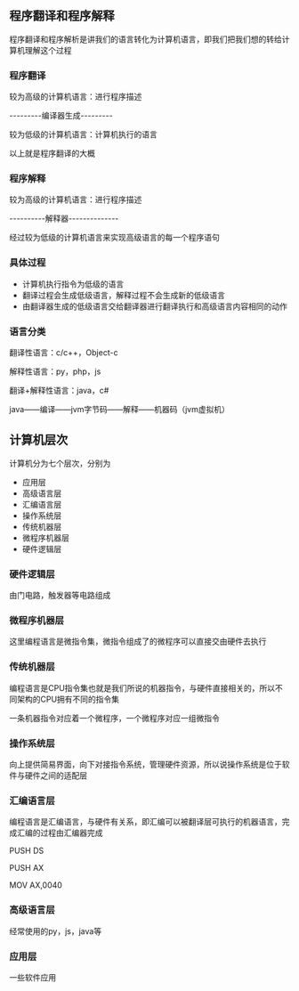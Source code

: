## 程序翻译和程序解释

程序翻译和程序解析是讲我们的语言转化为计算机语言，即我们把我们想的转给计算机理解这个过程

### 程序翻译

较为高级的计算机语言：进行程序描述

---------编译器生成---------

较为低级的计算机语言：计算机执行的语言

以上就是程序翻译的大概

### 程序解释

较为高级的计算机语言：进行程序描述

----------解释器--------------

经过较为低级的计算机语言来实现高级语言的每一个程序语句

### 具体过程

- 计算机执行指令为低级的语言
- 翻译过程会生成低级语言，解释过程不会生成新的低级语言
- 由翻译器生成的低级语言交给翻译器进行翻译执行和高级语言内容相同的动作

### 语言分类

翻译性语言：c/c++，Object-c

解释性语言：py，php，js

翻译+解释性语言：java，c#

java——编译——jvm字节码——解释——机器码（jvm虚拟机）

## 计算机层次

计算机分为七个层次，分别为

- 应用层
- 高级语言层
- 汇编语言层
- 操作系统层
- 传统机器层
- 微程序机器层
- 硬件逻辑层

### 硬件逻辑层

由门电路，触发器等电路组成

### 微程序机器层

这里编程语言是微指令集，微指令组成了的微程序可以直接交由硬件去执行

### 传统机器层

编程语言是CPU指令集也就是我们所说的机器指令，与硬件直接相关的，所以不同架构的CPU拥有不同的指令集

一条机器指令对应着一个微程序，一个微程序对应一组微指令

### 操作系统层

向上提供简易界面，向下对接指令系统，管理硬件资源，所以说操作系统是位于软件与硬件之间的适配层

### 汇编语言层

编程语言是汇编语言，与硬件有关系，即汇编可以被翻译层可执行的机器语言，完成汇编的过程由汇编器完成

PUSH DS

PUSH AX

MOV AX,0040

### 高级语言层

经常使用的py，js，java等

### 应用层

一些软件应用
